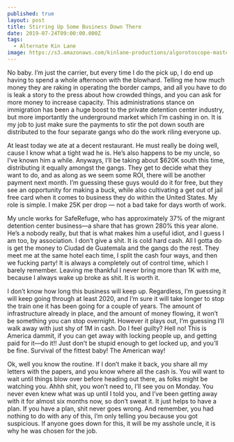 ```yaml
---
published: true
layout: post
title: Stirring Up Some Business Down There
date: 2019-07-24T09:00:00.000Z
tags:
  - Alternate Kin Lane
image: https://s3.amazonaws.com/kinlane-productions/algorotoscope-master/border-crossing-bordercrossing-atari-asteroids.png
---
```

No baby. I’m just the carrier, but every time I do the pick up, I do end up having to spend a whole afternoon with the blowhard. Telling me how much money they are raking in operating the border camps, and all you have to do is leak a story to the press about how crowded things, and you can ask for more money to increase capacity. This administrations stance on immigration has been a huge boost to the private detention center industry, but more importantly the underground market which I’m cashing in on. It is my job to just make sure the payments to stir the pot down south are distributed to the four separate gangs who do the work riling everyone up.

At least today we ate at a decent restaurant. He must really be doing well, cause I know what a tight wad he is. He’s also happens to be my uncle, so I’ve known him a while. Anyways, I’ll be taking about $620K south this time, distributing it equally amongst the gangs. They get to decide what they want to do, and as along as we seem some ROI, there will be another payment next month. I’m guessing these guys would do it for free, but they see an opportunity for making a buck, while also cultivating a get out of jail free card when it comes to business they do within the United States. My role is simple. I make 25K per drop — not a bad take for days worth of work.

My uncle works for SafeRefuge, who has approximately 37% of the migrant detention center business—a share that has grown 280% this year alone. He’s a nobody really, but that is what makes him a useful idiot, and I guess I am too, by association. I don’t give a shit. It is cold hard cash. All I gotta do is get the money to Ciudad de Guatemala and the gangs do the rest. They meet me at the same hotel each time, I split the cash four ways, and then we fucking party! It is always a completely out of control time, which I barely remember. Leaving me thankful I never bring more than 1K with me, because I always wake up broke as shit. It is worth it.

I don’t know how long this business will keep up. Regardless, I’m guessing it will keep going through at least 2020, and I’m sure it will take longer to stop the train one it has been going for a couple of years. The amount of infrastructure already in place, and the amount of money flowing, it won’t be something you can stop overnight. However it plays out, I’m guessing I’ll walk away with just shy of 1M in cash. Do I feel guilty? Hell no! This is America dammit, if you can get away with locking people up, and getting paid for it—do it!! Just don’t be stupid enough to get locked up, and you’ll be fine. Survival of the fittest baby! The American way!

Ok, well you know the routine. If I don’t make it back, you share all my letters with the papers, and you know where all the cash is. You will want to wait until things blow over before heading out there, as folks might be watching you. Ahhh shit, you won’t need to, I’ll see you on Monday. You never even knew what was up until I told you, and I’ve been getting away with it for almost six months now, so don’t sweat it. It just helps to have a plan. If you have a plan, shit never goes wrong. And remember, you had nothing to do with any of this, I’m only telling you because you got suspicious. If anyone goes down for this, it will be my asshole uncle, it is why he was chosen for the job.
